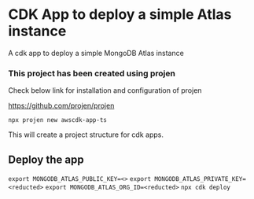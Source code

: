 # CDK App to deploy a simple Atlas instance
A cdk app to deploy a simple MongoDB Atlas instance

### This project has been created using projen
Check below link for installation and configuration of projen

https://github.com/projen/projen

`npx projen new awscdk-app-ts`

This will create a project structure for cdk apps. 

## Deploy the app

`export MONGODB_ATLAS_PUBLIC_KEY=<>`
`export MONGODB_ATLAS_PRIVATE_KEY=<reducted>`
`export MONGODB_ATLAS_ORG_ID=<reducted>`
`npx cdk deploy`
